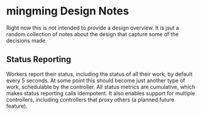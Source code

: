 # mingming Design Notes

Right now this is not intended to provide a design overview. It is jsut a random collection of notes
about the design that capture some of the decisions made.

## Status Reporting

Workers report their status, including the status of all their work, by default every 5 seconds. At some point
this should become just another type of work, schedulable by the controller. All status metrics are cumulative,
which makes status reporting calls idempotent. It also enables support for multiple controllers, including
controllers that proxy others (a planned future feature).
